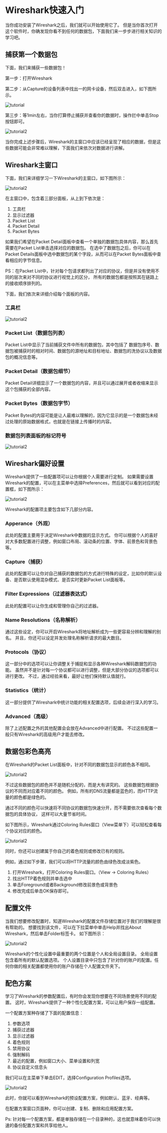 # Wireshark快速入门

当你成功安装了Wireshark之后，我们就可以开始使用它了。
但是当你首次打开这个软件时，你确发现你看不到任何的数据包，下面我们来一步步进行相关知识的学习吧。

## 捕获第一个数据包

下面，我们来捕获一些数据包！

第一步：打开Wireshark

第二步：从Capture的设备列表中找出一的网卡设备，然后双击进入，如下图所示。

![tutorial](./picture/tutorial1.png)

第三步：等1min左右，当你打算停止捕获并查看你的数据时，操作拦中单击Stop按钮即可。

![tutorial2](./picture/tutorial2.png)

当你完成上述步骤后，Wireshark的主窗口中应该已经呈现了相应的数据，但是这些数据可能会非常难以理解，下面我们来依次对数据进行讲解。

## Wireshark主窗口

下面，我们来详细学习一下Wireshark的主窗口，如下图所示：

![tutorial2](./picture/tutorial3.png)

在主窗口中，包含着三部分面板，从上到下依次是：

1. 工具栏
2. 显示过滤器
3. Packet List
4. Packet Detail
5. Packet Bytes

如果我们希望在Packet Detail面板中查看一个单独的数据包具体内容，那么首先需要在Packet List单击选择对应的数据包。
在选中了数据包之后，你可以在Packet Details面板中选中数据包的某个字段，从而可以在Packet Bytes面板中查看相应的字节信息。

PS：在Packet List中，针对每个包请求都列出了对应的协议，但是并没有使用不同的层次来对不同的协议进行视觉上的区分，
所有的数据包都是按照其在链路上的接收顺序排列的。

下面，我们依次来详细介绍每个面板的内容。

### 工具栏

![tutorial2](./picture/tutorial13.png)

### Packet List（数据包列表）

Packet List中显示了当前捕获文件中所有的数据包，其中包括了
数据包序号、数据包被捕获时的相对时间、数据包的源地址和目标地址、数据包的洗协议以及数据包的概况信息等。

### Packet Detail（数据包细节）

Packet Detail详细显示了一个数据包的内容，并且可以通过展开或者收缩来显示这个包捕获的全部内容。

### Packet Bytes（数据包字节）

Packet Bytes的内容可能是让人最难以理解的，因为它显示的是一个数据包未经过处理的原始数据格式，也就是在链接上传播时的内容。

### 数据包列表面板的标记符号

![tutorial2](./picture/tutorial14.png)

## Wireshark偏好设置

Wireshark提供了一些配置项可以让你根据个人需要进行定制。
如果需要设置Wireshark的配置，可以在主菜单中选择Preferences，然后就可以看到对应的配置框，如下图所示：

![tutorial2](./picture/tutorial4.png)

Wireshark的配置项主要包含如下几部分内容。

### Apperance（外观）

此处的配置主要用于决定Wireshark中数据的显示方式。
你可以根据个人的喜好对大多数配置进行调整，例如窗口布局、滚动条的位置、字体、前景色和背景色等。

### Capture（捕获）

此处的配置可以让你对自己捕获的数据包的方式进行特殊的设定，比如你的默认设备、是否默认使用混杂模式、是否实时更新Packet List面板等。

### Filter Expressions（过滤器表达式）

此处的配置可以让你生成和管理你自己的过滤器。

### Name Resolutions（名称解析）

通过这些设定，你可以开启Wireshark将地址解析成为一些更容易分辨和理解的别名。
并且，你还可以设定并发处理名称解析请求的最大数目。

### Protocols（协议）

这一部分中的选项可以让你调整关于捕捉和显示各种Wireshark解码数据包的功能。
虽然并不是针对每一个协议都可以进行调整，但是大部分协议的选项都可以进行更改。
不过，通过经验来看，最好让他们保持默认值就行。

### Statistics（统计）

这一部分提供了Wireshark中统计功能的相关配置选项，后续会进行深入的学习。

### Advanced（高级）

除了上述配置之外的其他配置会会放在Advanced中进行配置。
不过这些配置一般只有Wireshark的高级用户才能去修改。


## 数据包彩色高亮

在Wireshark的Packet List面板中，针对不同的数据包显示的颜色各不相同。

![tutorial2](./picture/tutorial5.png)

不过这些数据包的颜色并不是随机分配的，而是大有讲究的。
这些数据包根据协议的不同而对应着不同的颜色。
例如，所有的DNS流量都是蓝色的，而HTTP流量的颜色都是绿色的。

通过不同的颜色可以快速将不同协议的数据包快速分开，而不需要依次查看每个数据包的具体协议，
这样可以大量节省时间。

如下图所示，Wireshark通过Coloring Rules窗口（View菜单下）可以轻松查看每个协议对应的颜色。

![tutorial2](./picture/tutorial6.png)

同时，你还可以创建属于你自己的着色规则或修改已有的规则。

例如，通过如下步骤，我们可以将HTTP流量的颜色由绿色改成淡紫色。

1. 打开Wireshark，打开Coloring Rules窗口。（View -> Coloring Rules）
2. 找出HTTP着色规则并单击选中
3. 单击Foreground或者Background修改前景色或背景色
4. 修改完成后单击OK保存即可。


## 配置文件

当我们想要修改配置时，知道Wireshark的配置文件存储位置对于我们的理解是很有帮助的。
想要找到该文件，可以在下拉菜单中单击Help并找出About Wireshark，然后单击Folder标签卡。
如下图所示：

![tutorial2](./picture/tutorial7.png)

Wireshark的个性化设置中最重要的两个位置是个人和全局设置目录。
全局设置包含着所有的默认配置选项。
个人设置目录中只包含了针对你的账户的配置。任何你做的相关配置都使用你的账户存储在个人配置文件夹下。


## 配色方案

学习了Wireshark的参数配置后，有时你会发现你想要在不同场景使用不同的配置。
这时，Wireshark提供了一种个性化配置方案，可以让用户保存一组配置。

一个配置方案种存储了下面的配置信息：

1. 参数选项
2. 捕获过滤器
3. 显示过滤器
4. 着色规则
5. 禁用协议
6. 强制解码
7. 最近的配置，例如窗口大小、菜单设置和列宽
8. 协议自定义信息头

我们可以在主菜单下单击EDIT，选择Configuration Profiles选项。

![tutorial2](./picture/tutorial8.png)

此时，你就可以看到Wireshark的预设配置方案，例如默认、蓝牙、经典等。

在配置方案窗口页面种，你可以创建、复制、删除和应用配置方案。

Ps: 针对每一个配置方案，都是单独存储在一个目录种的，这也就意味着你可以快速的备份配置方案和共享给他人。

